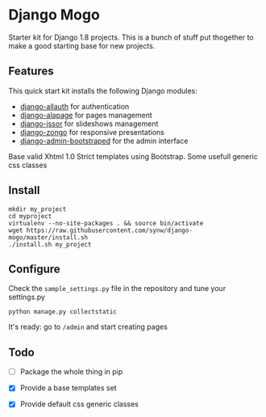 Django Mogo
==============

Starter kit for Django 1.8 projects.
This is a bunch of stuff put thogether to make a good starting base for new projects.

Features
--------------

This quick start kit installs the following Django modules:

- [django-allauth](https://github.com/pennersr/django-allauth) for authentication
- [django-alapage](https://github.com/synw/django-alapage) for pages management
- [django-jssor](https://github.com/synw/django-jssor) for slideshows management
- [django-zongo](https://github.com/synw/django-zongo) for responsive presentations
- [django-admin-bootstraped](https://github.com/django-admin-bootstrapped/django-admin-bootstrapped) for the admin interface

Base valid Xhtml 1.0 Strict templates using Bootstrap.
Some usefull generic css classes

Install
--------------

	mkdir my_project
	cd myproject
	virtualenv --no-site-packages . && source bin/activate
	wget https://raw.githubusercontent.com/synw/django-mogo/master/install.sh
	./install.sh my_project

Configure
--------------

Check the `sample_settings.py` file in the repository and tune your settings.py

	python manage.py collectstatic

It's ready: go to `/admin` and start creating pages

Todo
--------------

- [ ] Package the whole thing in pip
- [x] Provide a base templates set
- [x] Provide default css generic classes

